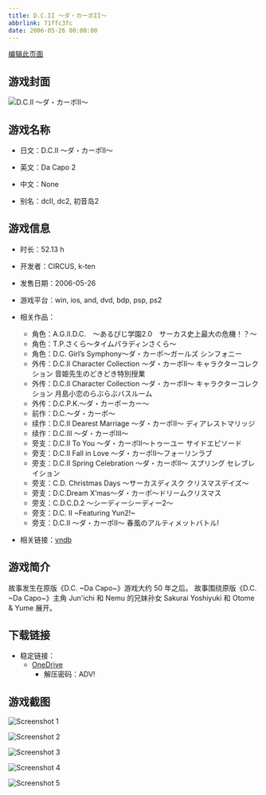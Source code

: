 ```yaml
---
title: D.C.II ～ダ・カーポII～
abbrlink: 71ffc3fc
date: 2006-05-26 00:00:00
---
```

[编辑此页面](https://github.com/ACG-3/ADV3-source/blob/main/source/_posts/games/D.C.II%20%EF%BD%9E%E3%83%80%E3%83%BB%E3%82%AB%E3%83%BC%E3%83%9DII%EF%BD%9E.md)

## 游戏封面

![D.C.II ～ダ・カーポII～](https://pan.timero.xyz/onedrive/img_lib_001/D.C.II%20%EF%BD%9E%E3%83%80%E3%83%BB%E3%82%AB%E3%83%BC%E3%83%9DII%EF%BD%9E_cover.avif)


## 游戏名称

- 日文：D.C.II ～ダ・カーポII～
- 英文：Da Capo 2
- 中文：None

- 别名：dcII, dc2, 初音岛2


## 游戏信息

- 时长：52.13 h
- 开发者：CIRCUS, k-ten
- 发售日期：2006-05-26
- 游戏平台：win, ios, and, dvd, bdp, psp, ps2
- 相关作品：
   - 角色：A.G.II.D.C.　～あるぴじ学園2.0　サーカス史上最大の危機！？～
   - 角色：T.P.さくら～タイムパラディンさくら～
   - 角色：D.C. Girl’s Symphony～ダ・カーポ～ガールズ シンフォニー
   - 外传：D.C.II Character Collection ～ダ・カーポII～ キャラクターコレクション 音姫先生のどきどき特別授業
   - 外传：D.C.II Character Collection ～ダ・カーポII～ キャラクターコレクション 月島小恋のらぶらぶバスルーム
   - 外传：D.C.P.K.～ダ・カーポーカー～
   - 前作：D.C.～ダ・カーポ～
   - 续作：D.C.II Dearest Marriage ～ダ・カーポII～ ディアレストマリッジ
   - 续作：D.C.III ～ダ・カーポIII～
   - 旁支：D.C.II To You ～ダ・カーポII～トゥーユー サイドエピソード
   - 旁支：D.C.II Fall in Love ～ダ・カーポII～フォーリンラブ
   - 旁支：D.C.II Spring Celebration ～ダ・カーポII～ スプリング セレブレイション
   - 旁支：C.D. Christmas Days ～サーカスディスク クリスマスデイズ～
   - 旁支：D.C.Dream X’mas～ダ・カーポ～ドリームクリスマス
   - 旁支：C.D.C.D.2 ～シーディーシーディー2～
   - 旁支：D.C. II ~Featuring Yun2!~
   - 旁支：D.C.II ～ダ・カーポII～ 春風のアルティメットバトル!

- 相关链接：[vndb](https://vndb.org/v266)


## 游戏简介

故事发生在原版《D.C. ~Da Capo~》游戏大约 50 年之后。
故事围绕原版《D.C. ~Da Capo~》主角 Jun'ichi 和 Nemu 的兄妹孙女 Sakurai Yoshiyuki 和 Otome & Yume 展开。


## 下载链接

- 稳定链接：
    - [OneDrive](https://pan.timero.xyz/onedrive/adv_lib_001/D.C.II%20%EF%BD%9E%E3%83%80%E3%83%BB%E3%82%AB%E3%83%BC%E3%83%9DII%EF%BD%9E)
        - 解压密码：ADV!



## 游戏截图


![Screenshot 1](https://pan.timero.xyz/onedrive/img_lib_001/D.C.II%20%EF%BD%9E%E3%83%80%E3%83%BB%E3%82%AB%E3%83%BC%E3%83%9DII%EF%BD%9E_Screenshot_1.avif)

![Screenshot 2](https://pan.timero.xyz/onedrive/img_lib_001/D.C.II%20%EF%BD%9E%E3%83%80%E3%83%BB%E3%82%AB%E3%83%BC%E3%83%9DII%EF%BD%9E_Screenshot_2.avif)

![Screenshot 3](https://pan.timero.xyz/onedrive/img_lib_001/D.C.II%20%EF%BD%9E%E3%83%80%E3%83%BB%E3%82%AB%E3%83%BC%E3%83%9DII%EF%BD%9E_Screenshot_3.avif)

![Screenshot 4](https://pan.timero.xyz/onedrive/img_lib_001/D.C.II%20%EF%BD%9E%E3%83%80%E3%83%BB%E3%82%AB%E3%83%BC%E3%83%9DII%EF%BD%9E_Screenshot_4.avif)

![Screenshot 5](https://pan.timero.xyz/onedrive/img_lib_001/D.C.II%20%EF%BD%9E%E3%83%80%E3%83%BB%E3%82%AB%E3%83%BC%E3%83%9DII%EF%BD%9E_Screenshot_5.avif)

